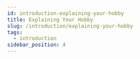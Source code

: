 ```yaml
---
id: introduction-explaining-your-hobby
title: Explaining Your Hobby
slug: /introduction/explaining-your-hobby
tags:
  - introduction
sidebar_position: 4
---
```

